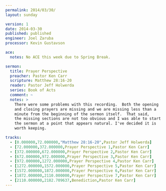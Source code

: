 ```yaml
---
permalink: 2014/03/30/
layout: sunday

version: 1
date: 2014-03-30
published: published
engineer: Joel Zaruba
processor: Kevin Gustavson

ace:
  notes: No ACE this week due to Spring Break.

sermon:
  title: Prayer Perspective
  preacher: Pastor Ken Carr
  scripture: Matthew 28:16-20
  reader: Pastor Jeff Holwerda
  series: Book of Acts
  comment: ~
  notes: >
    There were some problems with this recording.  Both the opening
    and closing prayers are missing and we are missing less than a
    minute from the beginning of the sermon itself.  That said,
    the missing sections are not too obvious and I was able to start
    the sermon at a point that appears natural. I've decided it is
    worth keeping.

tracks:
  - [0.000000,72.000000,"Matthew 28:16-20",Pastor Jeff Holwerda]
  - [72.000000,372.000000,Prayer Perspective 1,Pastor Ken Carr]
  - [372.000000,672.000000,Prayer Perspective 2,Pastor Ken Carr]
  - [672.000000,972.000000,Prayer Perspective 3,Pastor Ken Carr]
  - [972.000000,1272.000000,Prayer Perspective 4,Pastor Ken Carr]
  - [1272.000000,1572.000000,Prayer Perspective 5,Pastor Ken Carr]
  - [1572.000000,1872.000000,Prayer Perspective 6,Pastor Ken Carr]
  - [1872.000000,2110.000000,Prayer Perspective 7,Pastor Ken Carr]
  - [2110.000000,2182.709637,Benediction,Pastor Ken Carr]
---
```

